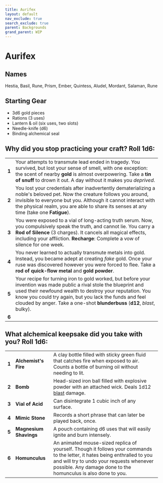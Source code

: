 ```yaml
---
title: Aurifex
layout: default
nav_exclude: true
search_exclude: true
parent: Backgrounds
grand_parent: WIP
---
```


# Aurifex

> 

## Names
Hestia, Basil, Rune, Prism, Ember, Quintess, Aludel, Mordant, Salaman, Rune

## Starting Gear

- 3d6 gold pieces
- Rations (3 uses)
- Lantern & oil (six uses, two slots)
- Needle-knife (d6)
- Binding alchemical seal

## Why did you stop practicing your craft? Roll 1d6:

|       |                                                                                                                                                                                                                                                                                                                          |
| ----- | ------------------------------------------------------------------------------------------------------------------------------------------------------------------------------------------------------------------------------------------------------------------------------------------------------------------------ |
| **1** | Your attempts to transmute lead ended in tragedy. You survived, but lost your sense of smell, with one exception: the scent of nearby **gold** is almost overpowering. Take a **tin of snuff** to drown it out. A day without it makes you _deprived_.                                                                   |
| **2** | You lost your credentials after inadvertently dematerializing a noble's beloved pet. Now the creature follows you around, invisible to everyone but you. Although it cannot interact with the physical realm, you are able to share its senses at any time (take one **Fatigue**).                                       |
| **3** | You were exposed to a vial of long-acting truth serum. Now, you compulsively speak the truth, and cannot lie. You carry a **Rod of Silence** (3 charges). It cancels all magical effects, including your affliction. **Recharge**: Complete a vow of silence for one week.                                               ||            
| **4** | You never learned to actually transmute metals into gold. Instead, you became adept at creating _fake_ gold. Once your ruse was discovered however you were forced to flee. Take a **rod of quick-flow metal** and **gold powder**.                                                                                      |
| **5** | Your recipe for turning iron to gold worked, but before your invention was made public a rival stole the blueprint and used their newfound wealth to destroy your reputation. You know you could try again, but you lack the funds and feel clouded by anger. Take a one-shot **blunderbuss** (**d12**, _blast_, bulky). |
| **6** |                                                                                                                                                                                                                                                                                                                          |




## What alchemical keepsake did you take with you? Roll 1d6:

|       |                        |                                                                                                                                                                                                                                           |
| ----- | ---------------------- | ----------------------------------------------------------------------------------------------------------------------------------------------------------------------------------------------------------------------------------------- |
| **1** | **Alchemist's Fire**   | A clay bottle filled with sticky green fluid that catches fire when exposed to air. Counts a bottle of burning oil without needing to lit.                                                                                                |
| **2** | **Bomb**               | Head-sized iron ball filled with explosive powder with an attached wick. Deals 1d12 [blast](https://cairnrpg.com/cairn-srd/#blast) damage.                                                                                                |
| **3** | **Vial of Acid**       | Can disintegrate 1 cubic inch of any surface.                                                                                                                                                                                             |
| **4** | **Mimic Stone**        | Records a short phrase that can later be played back, once.                                                                                                                                                                               |
| **5** | **Magnesium Shavings** | A pouch containing d6 uses that will easily ignite and burn intensely.                                                                                                                                                                    |
| **6** | **Homunculus**         | An animated mouse-sized replica of yourself. Though it follows your commands to the letter, it hates being enthralled to you and will try to undo your requests whenever possible. Any damage done to the homunculus is also done to you. |

